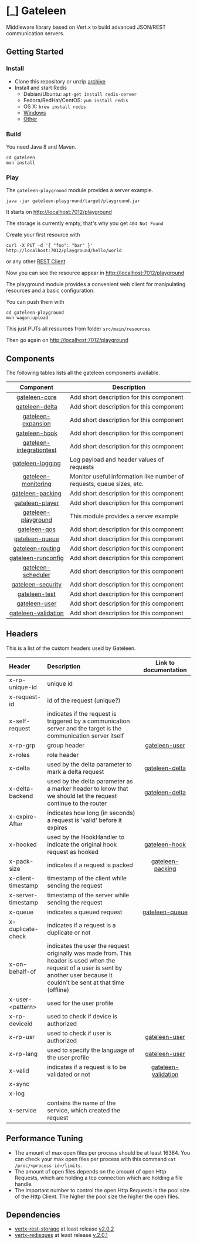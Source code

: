 # [\_] Gateleen
Middleware library based on Vert.x to build advanced JSON/REST communication servers.

## Getting Started
### Install
* Clone this repository or unzip [archive](https://github.com/swisspush/gateleen/archive/master.zip)
* Install and start Redis
  * Debian/Ubuntu: `apt-get install redis-server`
  * Fedora/RedHat/CentOS: `yum install redis`
  * OS X: `brew install redis`
  * [Windows](https://github.com/MSOpenTech/redis/releases/download/win-2.8.2400/Redis-x64-2.8.2400.zip)
  * [Other](http://redis.io/download)

### Build
You need Java 8 and Maven.
```
cd gateleen
mvn install
```
### Play
The `gateleen-playground` module provides a server example.
```
java -jar gateleen-playground/target/playground.jar
```
It starts on [http://localhost:7012/playground](http://localhost:7012/playground)

The storage is currently empty, that's why you get `404 Not Found`

Create your first resource with
```
curl -X PUT -d '{ "foo": "bar" }' http://localhost:7012/playground/hello/world
```
or any other [REST Client](https://www.google.ch/?q=rest+client)

Now you can see the resource appear in [http://localhost:7012/playground](http://localhost:7012/playground)

The playground module provides a convenient web client for manipulating resources and a basic configuration.

You can push them with
```
cd gateleen-playground
mvn wagon:upload
```
This just PUTs all resources from folder `src/main/resources`

Then go again on [http://localhost:7012/playground](http://localhost:7012/playground)

## Components
The following tables lists all the gateleen components available.

| Component                                                                         | Description                              |
|:---------------------------------------------------------------------------------:| ---------------------------------------- |
| [gateleen-core](gateleen-core/README_core.md)                                     | Add short description for this component |
| [gateleen-delta](gateleen-delta/README_delta.md)                                  | Add short description for this component |
| [gateleen-expansion](gateleen-expansion/README_expansion.md)                      | Add short description for this component |
| [gateleen-hook](gateleen-hook/README_hook.md)                                     | Add short description for this component |
| [gateleen-integrationtest](gateleen-integrationtest/README_integrationtest.md)    | Add short description for this component |
| [gateleen-logging](gateleen-logging/README_logging.md)                            | Log payload and header values of requests |
| [gateleen-monitoring](gateleen-monitoring/README_monitoring.md)                   | Monitor useful information like number of requests, queue sizes, etc. |
| [gateleen-packing](gateleen-packing/README_packing.md)                            | Add short description for this component |
| [gateleen-player](gateleen-player/README_player.md)                               | Add short description for this component |
| [gateleen-playground](gateleen-playground/README_playground.md)                   | This module provides a server example    |
| [gateleen-qos](gateleen-qos/README_qos.md)                                        | Add short description for this component |
| [gateleen-queue](gateleen-queue/README_queue.md)                                  | Add short description for this component |
| [gateleen-routing](gateleen-routing/README_routing.md)                            | Add short description for this component |
| [gateleen-runconfig](gateleen-runconfig/README_runconfig.md)                      | Add short description for this component |
| [gateleen-scheduler](gateleen-scheduler/README_scheduler.md)                      | Add short description for this component |
| [gateleen-security](gateleen-security/README_security.md)                         | Add short description for this component |
| [gateleen-test](gateleen-test/README_test.md)                                     | Add short description for this component |
| [gateleen-user](gateleen-user/README_user.md)                                     | Add short description for this component |
| [gateleen-validation](gateleen-validation/README_validation.md)                   | Add short description for this component |

## Headers
This is a list of the custom headers used by Gateleen.

| Header             | Description                              | Link to documentation |
|:------------------ | :--------------------------------------- | :---------------------:|
| x-rp-unique-id     | unique id | |
| x-request-id       | id of the request (unique?) | |
| x-self-request     | indicates if the request is triggered by a communication server and the target is the communication server itself | |
| x-rp-grp           | group header | [gateleen-user](gateleen-user/README_user.md) |
| x-roles            | role header | |
| x-delta            | used by the delta parameter to mark a delta request | [gateleen-delta](gateleen-delta/README_delta.md) |
| x-delta-backend    | used by the delta parameter as a marker header to know that we should let the request continue to the router | [gateleen-delta](gateleen-delta/README_delta.md) |
| x-expire-After     | indicates how long (in seconds) a request is 'valid' before it expires | |
| x-hooked           | used by the HookHandler to indicate the original hook request as hooked | [gateleen-hook](gateleen-hook/README_hook.md) |
| x-pack-size        | indicates if a request is packed | [gateleen-packing](gateleen-packing/README_packing.md) |
| x-client-timestamp | timestamp of the client while sending the request | |
| x-server-timestamp | timestamp of the server while sending the request | |
| x-queue            | indicates a queued request | [gateleen-queue](gateleen-queue/README_queue.md) |
| x-duplicate-check  | indicates if a request is a duplicate or not | |
| x-on-behalf-of     | indicates the user the request originally was made from. This header is used when the request of a user is sent by another user because it couldn't be sent at that time (offline) | |
| x-user-\<pattern\> | used for the user profile | |
| x-rp-deviceid      | used to check if device is authorized | |
| x-rp-usr           | used to check if user is authorized | [gateleen-user](gateleen-user/README_user.md) |
| x-rp-lang          | used to specify the language of the user profile | [gateleen-user](gateleen-user/README_user.md) |
| x-valid            | indicates if a request is to be validated or not | [gateleen-validation](gateleen-validation/README_validation.md) |
| x-sync             |  | |
| x-log              |  | |
| x-service          | contains the name of the service, which created the request | |

## Performance Tuning
* The amount of max open files per process should be at least 16384. You can check your max open files per process with this command `cat /proc/<process id>/limits`.
* The amount of open files depends on the amount of open Http Requests, which are holding a tcp connection which are holding a file handle.
* The important number to control the open Http Requests is the pool size of the Http Client. The higher the pool size the higher the open files.

## Dependencies
* [vertx-rest-storage](https://github.com/swisspush/vertx-rest-storage) at least release [v2.0.2](https://github.com/swisspush/vertx-rest-storage/releases/tag/v2.0.2)
* [vertx-redisques](https://github.com/swisspush/vertx-redisques) at least release [v.2.0.1](https://github.com/swisspush/vertx-redisques/releases/tag/2.0.1)
